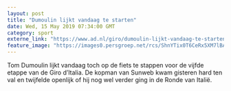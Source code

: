 ```yaml
---
layout: post
title: "Dumoulin lijkt vandaag te starten"
date: Wed, 15 May 2019 07:34:00 GMT
category: sport
externe_link: "https://www.ad.nl/giro/dumoulin-lijkt-vandaag-te-starten~a8d4f853/"
feature_image: "https://images0.persgroep.net/rcs/ShnYTix0T6CeRx5XM7lBAwbEgHs/diocontent/148376689/_fitwidth/400/?appId=21791a8992982cd8da851550a453bd7f&quality=0.7"
---
```


Tom Dumoulin lijkt vandaag toch op de fiets te stappen voor de vijfde etappe van de Giro d’Italia. De kopman van Sunweb kwam gisteren hard ten val en twijfelde openlijk of hij nog wel verder ging in de Ronde van Italië.
